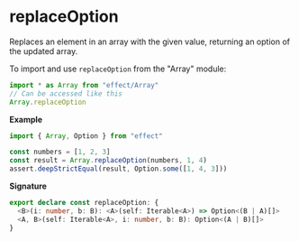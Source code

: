 # replaceOption

Replaces an element in an array with the given value, returning an option of the updated array.

To import and use `replaceOption` from the "Array" module:

```ts
import * as Array from "effect/Array"
// Can be accessed like this
Array.replaceOption
```

**Example**

```ts
import { Array, Option } from "effect"

const numbers = [1, 2, 3]
const result = Array.replaceOption(numbers, 1, 4)
assert.deepStrictEqual(result, Option.some([1, 4, 3]))
```

**Signature**

```ts
export declare const replaceOption: {
  <B>(i: number, b: B): <A>(self: Iterable<A>) => Option<(B | A)[]>
  <A, B>(self: Iterable<A>, i: number, b: B): Option<(A | B)[]>
}
```
